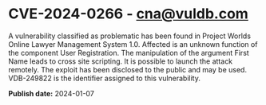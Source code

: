 # CVE-2024-0266 - cna@vuldb.com

A vulnerability classified as problematic has been found in Project Worlds Online Lawyer Management System 1.0. Affected is an unknown function of the component User Registration. The manipulation of the argument First Name leads to cross site scripting. It is possible to launch the attack remotely. The exploit has been disclosed to the public and may be used. VDB-249822 is the identifier assigned to this vulnerability.

**Publish date:** 2024-01-07

